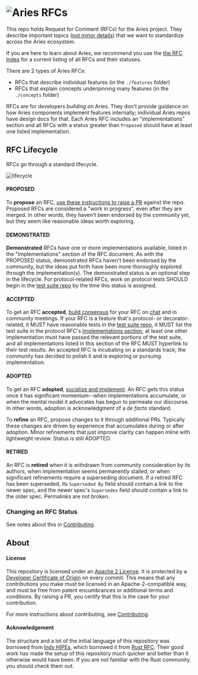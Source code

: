 # ![Aries RFCs](collateral/aries-rfcs-logo.png)

This repo holds Request for Comment (RFCs) for the Aries project. They describe important
topics ([not minor details](contributing.md#do-you-need-an-RFC)) that we want to
standardize across the Aries ecosystem.

If you are here to learn about Aries, we recommend you use the [the RFC Index](index.md) for a current listing of all RFCs and their statuses.

There are 2 types of Aries RFCs:

* RFCs that describe individual features (in the `./features` folder)
* RFCs that explain concepts underpinning many features (in the `./concepts` folder)

RFCs are for developers *building on* Aries. They don't provide guidance on how Aries components
implement features internally; individual Aries repos have design docs for that. Each
Aries RFC includes an "implementations" section and all RFCs with a status greater than
`Proposed` should have at least one listed implementation.

## RFC Lifecycle

RFCs go through a standard lifecycle.

![lifecycle](lifecycle.png)

#### PROPOSED
To __propose__ an RFC, [use these instructions to raise a PR](
contributing.md#how-to-propose-an-RFC) against the repo. Proposed
RFCs are considered a "work in progress", even after they are merged. In other words, they
haven't been endorsed by the community yet, but they seem like reasonable ideas worth
exploring.

#### DEMONSTRATED
__Demonstrated__ RFCs have one or more implementations available, listed in the "Implementations" section of the RFC document. As with the PROPOSED status, demonstrated RFCs haven't been endorsed by the community, but the ideas put forth have been more thoroughly explored through the implementation(s). The demonstrated status is an optional step in the lifecycle. For protocol-related RFCs, work on protocol tests SHOULD begin in the [test suite repo](https://github.com/hyperledger/aries-protocol-test-suite) by the time this status is assigned.

#### ACCEPTED
To get an RFC __accepted__, [build consensus](contributing.md#how-to-get-an-RFC-accepted) for your RFC on [chat](https://chat.hyperledger.org/channel/aries) and in community meetings. If your RFC is a feature that's protocol- or decorator-related, it MUST have reasonable tests in the [test suite repo](https://github.com/hyperledger/aries-agent-test-harness), it MUST list the test suite in the protocol RFC's [Implementations section](/0000-template.md#implementations), at least one other implementation must have passed the relevant portions of the test suite, and all implementations listed in this section of the RFC MUST hyperlink to their test results. An accepted RFC is incubating on a standards track; the community has decided to polish it and is exploring or pursuing implementation.

#### ADOPTED
To get an RFC __adopted__, [socialize and implement](contributing.md#how-to-get-an-rfc-adopted). An RFC gets this status once it has significant momentum--when implementations accumulate, or when the mental model it advocates has begun to permeate our discourse. In other words, adoption is acknowledgment of a _de facto_ standard.

To __refine__ an RFC, propose changes to it through additional PRs. Typically these changes are driven by experience that accumulates during or after adoption. Minor refinements that just improve clarity can happen inline with lightweight review. Status is still ADOPTED.

#### RETIRED
An RFC is __retired__ when it is withdrawn from community consideration by its authors, when implementation seems permanently stalled, or when significant refinements require a superseding document. If a retired RFC has been superseded, its `Superseded By` field should contain a link to the newer spec, and the newer spec's `Supersedes` field should contain a link to the older spec. Permalinks are not broken.

### Changing an RFC Status

See notes about this in [Contributing](contributing.md#changing-an-rfc-status).

## About

#### License

This repository is licensed under an [Apache 2 License](LICENSE). It is protected
by a [Developer Certificate of Origin](https://developercertificate.org/) on every commit.
This means that any contributions you make must be licensed in an Apache-2-compatible
way, and must be free from patent encumbrances or additional terms and conditions. By
raising a PR, you certify that this is the case for your contribution.

For more instructions about contributing, see [Contributing](contributing.md).

#### Acknowledgement

The structure and a lot of the initial language of this repository was borrowed from [Indy HIPEs](
https://github.com/hyperledger/indy-hipe), which borrowed it from [Rust RFC](https://github.com/rust-lang/rfcs).
Their good work has made the setup of this repository much quicker and better than it otherwise would have been.
If you are not familiar with the Rust community, you should check them out.
